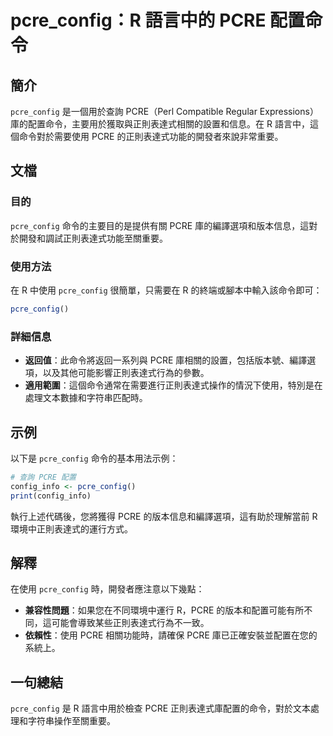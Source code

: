 <!--
Meta Description: # pcre_config：R 語言中的 PCRE 配置命令 ## 簡介 `pcre_config` 是一個用於查詢 PCRE（Perl Compatible Regular Expressions）庫的配置命令，主要用於獲取與正則表達式相關的設置和信息。在 R 語言中，這個命令對於需要使用 PCR...
Meta Keywords: pcre, pcre_config, config_info, 語言中的, 配置命令
-->

# pcre_config：R 語言中的 PCRE 配置命令

## 簡介
`pcre_config` 是一個用於查詢 PCRE（Perl Compatible Regular Expressions）庫的配置命令，主要用於獲取與正則表達式相關的設置和信息。在 R 語言中，這個命令對於需要使用 PCRE 的正則表達式功能的開發者來說非常重要。

## 文檔
### 目的
`pcre_config` 命令的主要目的是提供有關 PCRE 庫的編譯選項和版本信息，這對於開發和調試正則表達式功能至關重要。

### 使用方法
在 R 中使用 `pcre_config` 很簡單，只需要在 R 的終端或腳本中輸入該命令即可：

```R
pcre_config()
```

### 詳細信息
- **返回值**：此命令將返回一系列與 PCRE 庫相關的設置，包括版本號、編譯選項，以及其他可能影響正則表達式行為的參數。
- **適用範圍**：這個命令通常在需要進行正則表達式操作的情況下使用，特別是在處理文本數據和字符串匹配時。

## 示例
以下是 `pcre_config` 命令的基本用法示例：

```R
# 查詢 PCRE 配置
config_info <- pcre_config()
print(config_info)
```

執行上述代碼後，您將獲得 PCRE 的版本信息和編譯選項，這有助於理解當前 R 環境中正則表達式的運行方式。

## 解釋
在使用 `pcre_config` 時，開發者應注意以下幾點：
- **兼容性問題**：如果您在不同環境中運行 R，PCRE 的版本和配置可能有所不同，這可能會導致某些正則表達式行為不一致。
- **依賴性**：使用 PCRE 相關功能時，請確保 PCRE 庫已正確安裝並配置在您的系統上。

## 一句總結
`pcre_config` 是 R 語言中用於檢查 PCRE 正則表達式庫配置的命令，對於文本處理和字符串操作至關重要。